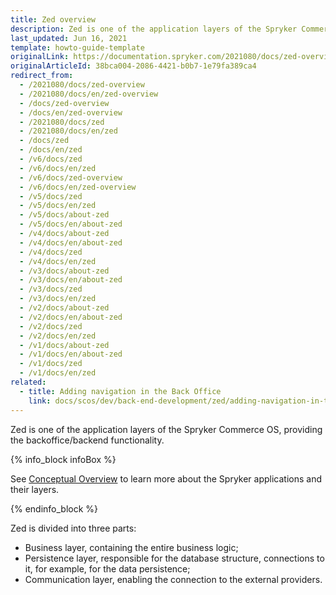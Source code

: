 ```yaml
---
title: Zed overview
description: Zed is one of the application layers of the Spryker Commerce OS, providing the back office/backend functionality.
last_updated: Jun 16, 2021
template: howto-guide-template
originalLink: https://documentation.spryker.com/2021080/docs/zed-overview
originalArticleId: 38bca004-2086-4421-b0b7-1e79fa389ca4
redirect_from:
  - /2021080/docs/zed-overview
  - /2021080/docs/en/zed-overview
  - /docs/zed-overview
  - /docs/en/zed-overview
  - /2021080/docs/zed
  - /2021080/docs/en/zed
  - /docs/zed
  - /docs/en/zed
  - /v6/docs/zed
  - /v6/docs/en/zed
  - /v6/docs/zed-overview
  - /v6/docs/en/zed-overview
  - /v5/docs/zed
  - /v5/docs/en/zed
  - /v5/docs/about-zed
  - /v5/docs/en/about-zed
  - /v4/docs/about-zed
  - /v4/docs/en/about-zed
  - /v4/docs/zed
  - /v4/docs/en/zed
  - /v3/docs/about-zed
  - /v3/docs/en/about-zed
  - /v3/docs/zed
  - /v3/docs/en/zed
  - /v2/docs/about-zed
  - /v2/docs/en/about-zed
  - /v2/docs/zed
  - /v2/docs/en/zed
  - /v1/docs/about-zed
  - /v1/docs/en/about-zed
  - /v1/docs/zed
  - /v1/docs/en/zed
related: 
  - title: Adding navigation in the Back Office
    link: docs/scos/dev/back-end-development/zed/adding-navigation-in-the-back-office.html
---
```


Zed is one of the application layers of the Spryker Commerce OS, providing the backoffice/backend functionality.

{% info_block infoBox %}

See [Conceptual Overview](/docs/scos/dev/architecture/conceptual-overview.html) to learn more about the Spryker applications and their layers.

{% endinfo_block %}

Zed is divided into three parts:

* Business layer, containing the entire business logic;
* Persistence layer, responsible for the database structure, connections to it, for example, for the data persistence;
* Communication layer, enabling the connection to the external providers.

